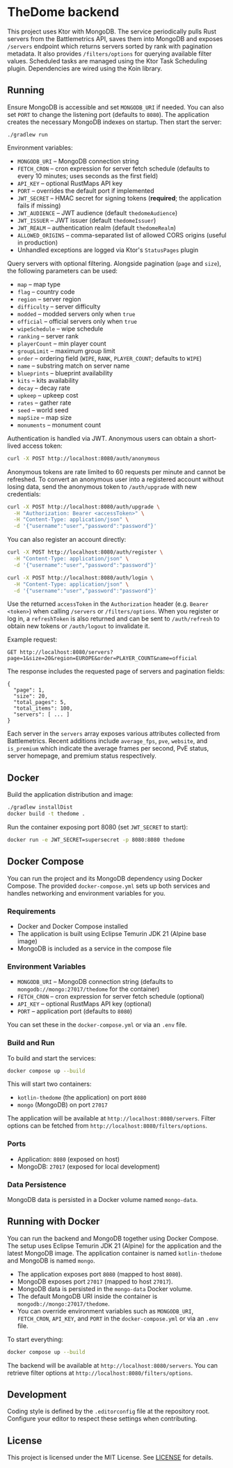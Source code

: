 # TheDome backend

This project uses Ktor with MongoDB. The service periodically pulls Rust servers from the Battlemetrics API, saves them into MongoDB and exposes `/servers` endpoint which returns servers sorted by rank with pagination metadata. It also provides `/filters/options` for querying available filter values. Scheduled tasks are managed using the Ktor Task Scheduling plugin. Dependencies are wired using the Koin library.

## Running

Ensure MongoDB is accessible and set `MONGODB_URI` if needed. You can also set `PORT` to change the listening port (defaults to `8080`). The application creates the necessary MongoDB indexes on startup. Then start the server:

```
./gradlew run
```

Environment variables:

- `MONGODB_URI` – MongoDB connection string
- `FETCH_CRON` – cron expression for server fetch schedule (defaults to every 10 minutes; uses seconds as the first field)
- `API_KEY` – optional RustMaps API key
- `PORT` – overrides the default port if implemented
- `JWT_SECRET` – HMAC secret for signing tokens (**required**; the application fails if missing)
- `JWT_AUDIENCE` – JWT audience (default `thedomeAudience`)
- `JWT_ISSUER` – JWT issuer (default `thedomeIssuer`)
- `JWT_REALM` – authentication realm (default `thedomeRealm`)
- `ALLOWED_ORIGINS` – comma-separated list of allowed CORS origins (useful in production)
- Unhandled exceptions are logged via Ktor's `StatusPages` plugin

Query servers with optional filtering. Alongside pagination (`page` and `size`),
the following parameters can be used:

- `map` – map type
- `flag` – country code
- `region` – server region
- `difficulty` – server difficulty
- `modded` – modded servers only when `true`
- `official` – official servers only when `true`
- `wipeSchedule` – wipe schedule
- `ranking` – server rank
- `playerCount` – min player count
- `groupLimit` – maximum group limit
- `order` – ordering field (`WIPE`, `RANK`, `PLAYER_COUNT`; defaults to `WIPE`)
- `name` – substring match on server name
- `blueprints` – blueprint availability
- `kits` – kits availability
- `decay` – decay rate
- `upkeep` – upkeep cost
- `rates` – gather rate
- `seed` – world seed
- `mapSize` – map size
- `monuments` – monument count

Authentication is handled via JWT. Anonymous users can obtain a short-lived access token:

```bash
curl -X POST http://localhost:8080/auth/anonymous
```


Anonymous tokens are rate limited to 60 requests per minute and cannot be refreshed. To convert an anonymous user into a registered account without losing data, send the anonymous token to `/auth/upgrade` with new credentials:

```bash
curl -X POST http://localhost:8080/auth/upgrade \
  -H "Authorization: Bearer <accessToken>" \
  -H "Content-Type: application/json" \
  -d '{"username":"user","password":"password"}'
```

You can also register an account directly:

```bash
curl -X POST http://localhost:8080/auth/register \
  -H "Content-Type: application/json" \
  -d '{"username":"user","password":"password"}'
```

```bash
curl -X POST http://localhost:8080/auth/login \
  -H "Content-Type: application/json" \
  -d '{"username":"user","password":"password"}'
```

Use the returned `accessToken` in the `Authorization` header (e.g. `Bearer <token>`) when calling `/servers` or `/filters/options`. When you register or log in, a `refreshToken` is also returned and can be sent to `/auth/refresh` to obtain new tokens or `/auth/logout` to invalidate it.


Example request:

```
GET http://localhost:8080/servers?page=1&size=20&region=EUROPE&order=PLAYER_COUNT&name=official
```

The response includes the requested page of servers and pagination fields:

```
{
  "page": 1,
  "size": 20,
  "total_pages": 5,
  "total_items": 100,
  "servers": [ ... ]
}
```

Each server in the `servers` array exposes various attributes collected from
Battlemetrics. Recent additions include `average_fps`, `pve`, `website`, and
`is_premium` which indicate the average frames per second, PvE status, server
homepage, and premium status respectively.

## Docker

Build the application distribution and image:

```bash
./gradlew installDist
docker build -t thedome .
```

Run the container exposing port 8080 (set `JWT_SECRET` to start):

```bash
docker run -e JWT_SECRET=supersecret -p 8080:8080 thedome
```

## Docker Compose

You can run the project and its MongoDB dependency using Docker Compose. The provided `docker-compose.yml` sets up both services and handles networking and environment variables for you.

### Requirements
- Docker and Docker Compose installed
- The application is built using Eclipse Temurin JDK 21 (Alpine base image)
- MongoDB is included as a service in the compose file

### Environment Variables
- `MONGODB_URI` – MongoDB connection string (defaults to `mongodb://mongo:27017/thedome` for the container)
- `FETCH_CRON` – cron expression for server fetch schedule (optional)
- `API_KEY` – optional RustMaps API key (optional)
- `PORT` – application port (defaults to `8080`)

You can set these in the `docker-compose.yml` or via an `.env` file.

### Build and Run

To build and start the services:

```bash
docker compose up --build
```

This will start two containers:
- `kotlin-thedome` (the application) on port `8080`
- `mongo` (MongoDB) on port `27017`

The application will be available at `http://localhost:8080/servers`.
Filter options can be fetched from `http://localhost:8080/filters/options`.

### Ports
- Application: `8080` (exposed on host)
- MongoDB: `27017` (exposed for local development)

### Data Persistence
MongoDB data is persisted in a Docker volume named `mongo-data`.

## Running with Docker

You can run the backend and MongoDB together using Docker Compose. The setup uses Eclipse Temurin JDK 21 (Alpine) for the application and the latest MongoDB image. The application container is named `kotlin-thedome` and MongoDB is named `mongo`.

- The application exposes port `8080` (mapped to host `8080`).
- MongoDB exposes port `27017` (mapped to host `27017`).
- MongoDB data is persisted in the `mongo-data` Docker volume.
- The default MongoDB URI inside the container is `mongodb://mongo:27017/thedome`.
- You can override environment variables such as `MONGODB_URI`, `FETCH_CRON`, `API_KEY`, and `PORT` in the `docker-compose.yml` or via an `.env` file.

To start everything:

```bash
docker compose up --build
```

The backend will be available at `http://localhost:8080/servers`.
You can retrieve filter options at `http://localhost:8080/filters/options`.

## Development

Coding style is defined by the `.editorconfig` file at the repository root. Configure
your editor to respect these settings when contributing.

## License

This project is licensed under the MIT License. See [LICENSE](LICENSE) for details.
